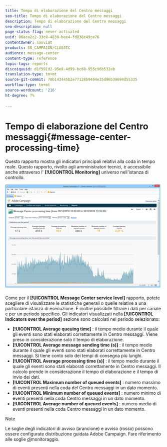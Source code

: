 ```yaml
---
title: Tempo di elaborazione del Centro messaggi
seo-title: Tempo di elaborazione del Centro messaggi
description: Tempo di elaborazione del Centro messaggi
seo-description: null
page-status-flag: never-activated
uuid: 06aca2c2-33c0-4839-bee4-fd838c49ce76
contentOwner: sauviat
products: SG_CAMPAIGN/CLASSIC
audience: message-center
content-type: reference
topic-tags: reports
discoiquuid: d1f591d2-95e8-4d99-bc60-955c96b532eb
translation-type: tm+mt
source-git-commit: 70b143445b2e77128b9404e35d96b39694d55335
workflow-type: tm+mt
source-wordcount: '216'
ht-degree: 7%

---
```



# Tempo di elaborazione del Centro messaggi{#message-center-processing-time}

Questo rapporto mostra gli indicatori principali relativi alla coda in tempo reale. Questo rapporto, rivolto agli amministratori tecnici, è accessibile anche attraverso l&#39; **[!UICONTROL Monitoring]** universo nell&#39;istanza di controllo.

![](assets/mc_reports_2.png)

Come per il **[!UICONTROL Message Center service level]** rapporto, potete scegliere di visualizzare le statistiche generali o quelle relative a una particolare istanza di esecuzione. È inoltre possibile filtrare i dati per canale e per un periodo specifico. Gli indicatori visualizzati nella **[!UICONTROL Indicators over the period]** sezione sono calcolati nel periodo selezionato:

* **[!UICONTROL Average queuing time]** : il tempo medio durante il quale gli eventi sono stati elaborati correttamente in Centro messaggi. Viene preso in considerazione solo il tempo di elaborazione.
* **[!UICONTROL Average message sending time (s)]** : il tempo medio durante il quale gli eventi sono stati elaborati correttamente in Centro messaggi. Si tiene conto solo dei tempi di consegna più lunghi.
* **[!UICONTROL Average processing time (s)]** : il tempo medio durante il quale gli eventi sono stati elaborati correttamente in Centro messaggi. Il calcolo prende in considerazione il tempo di elaborazione e il tempo di invio dei dati.
* **[!UICONTROL Maximum number of queued events]** : numero massimo di eventi presenti nella coda del Centro messaggi in un dato momento.
* **[!UICONTROL Minimum number of queued events]** : numero minimo di eventi presenti nella coda Centro messaggi in un dato momento.
* **[!UICONTROL Average number of queued events]** : numero medio di eventi presenti nella coda Centro messaggi in un dato momento.

>[!NOTE]
>
>Le soglie degli indicatori di avviso (arancione) e avviso (rosso) possono essere configurate  distribuzione guidata Adobe Campaign. Fare riferimento alle soglie [di](../../message-center/using/monitoring-thresholds.md)monitoraggio.

